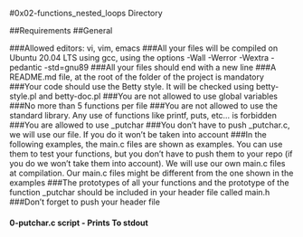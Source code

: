 
#0x02-functions_nested_loops Directory


##Requirements
##General

###Allowed editors: vi, vim, emacs
###All your files will be compiled on Ubuntu 20.04 LTS using gcc, using the options -Wall -Werror -Wextra -pedantic -std=gnu89
###All your files should end with a new line
###A README.md file, at the root of the folder of the project is mandatory
###Your code should use the Betty style. It will be checked using betty-style.pl and betty-doc.pl
###You are not allowed to use global variables
###No more than 5 functions per file
###You are not allowed to use the standard library. Any use of functions like printf, puts, etc… is forbidden
###You are allowed to use _putchar
###You don’t have to push _putchar.c, we will use our file. If you do it won’t be taken into account
###In the following examples, the main.c files are shown as examples. You can use them to test your functions, but you don’t have to push them to your repo (if you do we won’t take them into account). We will use our own main.c files at compilation. Our main.c files might be different from the one shown in the examples
###The prototypes of all your functions and the prototype of the function _putchar should be included in your header file called main.h
###Don’t forget to push your header file



#### 0-putchar.c script - Prints To stdout
